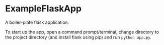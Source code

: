 # ExampleFlaskApp
A boiler-plate flask application.

To start up the app, open a command prompt/terminal, change directory to the project directory (and install flask using pip) and run `python app.py`.
